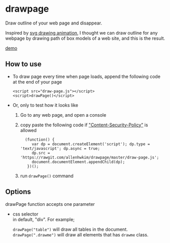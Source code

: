 drawpage
========

Draw outline of your web page and disappear.


Inspired by [svg drawing animation](http://tympanus.net/Development/SVGDrawingAnimation/), I thought we can draw outline for any webpage by drawing path of box models of a web site, and this is the result.

[demo](https://rawgit.com/allenhwkim/drawpage/master/demo1.html)

How to use
----------

  * To draw page every time when page loads, append the following code at the end of your page

        <script src="draw-page.js"></script>
        <script>drawPage()</script>

  * Or, only to test how it looks like 

    1. Go to any web page, and open a console
    2. copy paste the following code if ["Content-Security-Policy"](https://developer.mozilla.org/en-US/docs/Web/Security/CSP/Introducing_Content_Security_Policy) is allowed

             (function() {
                var dp = document.createElement('script'); dp.type = 'text/javascript'; dp.async = true;
                dp.src = 'https://rawgit.com/allenhwkim/drawpage/master/draw-page.js';
                document.documentElement.appendChild(dp);
              })();

    3. run `drawPage()` command

Options
-------
    
  drawPage function accepts one parameter

  * css selector  
    in default, "div". For example;  

    `drawPage("table")` will draw all tables in the document.  
    `drawPage(".drawme")` will draw all elements that has `drawme` class.
